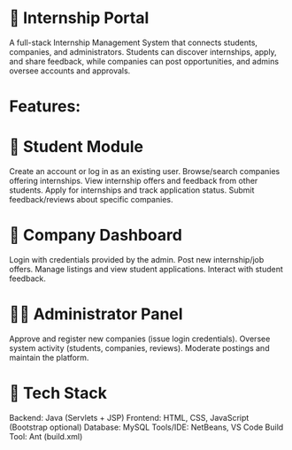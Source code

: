 # 📘 Internship Portal
A full-stack Internship Management System that connects students, companies, and administrators.
Students can discover internships, apply, and share feedback, while companies can post opportunities, and admins oversee accounts and approvals.

# Features:

# 🔹 Student Module
Create an account or log in as an existing user.
Browse/search companies offering internships.
View internship offers and feedback from other students.
Apply for internships and track application status.
Submit feedback/reviews about specific companies.

# 🏢 Company Dashboard
Login with credentials provided by the admin.
Post new internship/job offers.
Manage listings and view student applications.
Interact with student feedback.

# 👨‍💼 Administrator Panel
Approve and register new companies (issue login credentials).
Oversee system activity (students, companies, reviews).
Moderate postings and maintain the platform.

# 🔹 Tech Stack
Backend: Java (Servlets + JSP)
Frontend: HTML, CSS, JavaScript (Bootstrap optional)
Database: MySQL
Tools/IDE: NetBeans, VS Code
Build Tool: Ant (build.xml)
